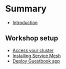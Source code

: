 # Summary

* [Introduction](README.md)

## Workshop setup
* [Access your cluster](exercise-1/README.md)
* [Installing Service Mesh](exercise-2/README.md)
* [Deploy Guestbook app](exercise-3/README.md)


